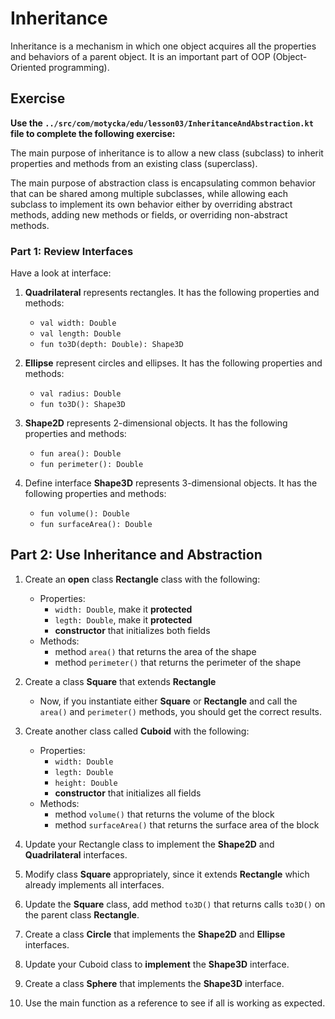 # Inheritance

Inheritance is a mechanism in which one object acquires all the properties and behaviors of a parent object.
It is an important part of OOP (Object-Oriented programming).

## Exercise
**Use the `../src/com/motycka/edu/lesson03/InheritanceAndAbstraction.kt` file to complete the following exercise:**

The main purpose of inheritance is to allow a new class (subclass) to inherit properties and methods from an existing class (superclass).

The main purpose of abstraction class is encapsulating common behavior that can be shared among multiple subclasses,
while allowing each subclass to implement its own behavior either by overriding abstract methods,
adding new methods or fields, or overriding non-abstract methods.

### Part 1: Review Interfaces

Have a look at interface:
1. **Quadrilateral** represents rectangles. It has the following properties and methods:
   - `val width: Double`
   - `val length: Double`
   - `fun to3D(depth: Double): Shape3D`

2. **Ellipse** represent circles and ellipses. It has the following properties and methods:
   - `val radius: Double`
   - `fun to3D(): Shape3D`

3. **Shape2D** represents 2-dimensional objects. It has the following properties and methods:
   - `fun area(): Double`
   - `fun perimeter(): Double`

4. Define interface **Shape3D** represents 3-dimensional objects. It has the following properties and methods:
   - `fun volume(): Double`
   - `fun surfaceArea(): Double`


## Part 2: Use Inheritance and Abstraction

1. Create an **open** class **Rectangle** class with the following:
    - Properties:
        - `width: Double`, make it **protected**
        - `legth: Double`, make it **protected**
        - **constructor** that initializes both fields
    - Methods:
        - method `area()` that returns the area of the shape
        - method `perimeter()` that returns the perimeter of the shape

2. Create a class **Square** that extends **Rectangle**
    - Now, if you instantiate either **Square** or **Rectangle** and call the `area()` and `perimeter()` methods, you should get the correct results.

3. Create another class called **Cuboid** with the following:
    - Properties:
        - `width: Double`
        - `legth: Double`
        - `height: Double`
        - **constructor** that initializes all fields
    - Methods:
        - method `volume()` that returns the volume of the block
        - method `surfaceArea()` that returns the surface area of the block

4. Update your Rectangle class to implement the **Shape2D** and **Quadrilateral** interfaces.

5. Modify class **Square** appropriately, since it extends **Rectangle** which already implements all interfaces.

6. Update the **Square** class, add method `to3D()` that returns calls `to3D()` on the parent class **Rectangle**.

7. Create a class **Circle** that implements the **Shape2D** and **Ellipse** interfaces.

8. Update your Cuboid class to **implement** the **Shape3D** interface.

9. Create a class **Sphere** that implements the **Shape3D** interface.

10. Use the main function as a reference to see if all is working as expected.
